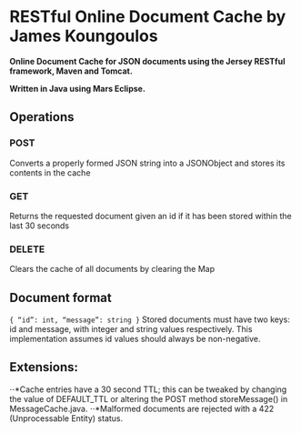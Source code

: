 # RESTful Online Document Cache by James Koungoulos

**Online Document Cache for JSON documents using the Jersey RESTful framework, Maven and Tomcat.**

**Written in Java using Mars Eclipse.**

## Operations
### POST
Converts a properly formed JSON string into a JSONObject and stores its contents in the cache

### GET
Returns the requested document given an id if it has been stored within the last 30 seconds

### DELETE
Clears the cache of all documents by clearing the Map

## Document format
`{
	“id”: int,
	“message”: string
}`
Stored documents must have two keys: id and message, with integer and string values respectively.
This implementation assumes id values should always be non-negative.

## Extensions:
⋅⋅*Cache entries have a 30 second TTL; this can be tweaked by changing the value of DEFAULT_TTL or altering the POST method storeMessage() in MessageCache.java.
⋅⋅*Malformed documents are rejected with a 422 (Unprocessable Entity) status.
